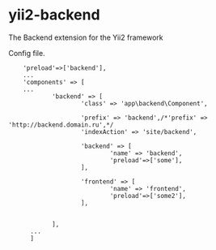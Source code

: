 yii2-backend
============

The Backend extension for the Yii2 framework

Config file.
        
        'preload'=>['backend'],
        ...
        'components' => [
        ...
                'backend' => [
                        'class' => 'app\backend\Component',
                        
                        'prefix' => 'backend',/*'prefix' => 'http://backend.domain.ru',*/
                        'indexAction' => 'site/backend',
                        
                        'backend' => [
                                'name' => 'backend',
                                'preload'=>['some'],
                        ],
                        
                        'frontend' => [
                                'name' => 'frontend',
                                'preload'=>['some2'],
                        ],
                
                
                ],
          ...
          ]
